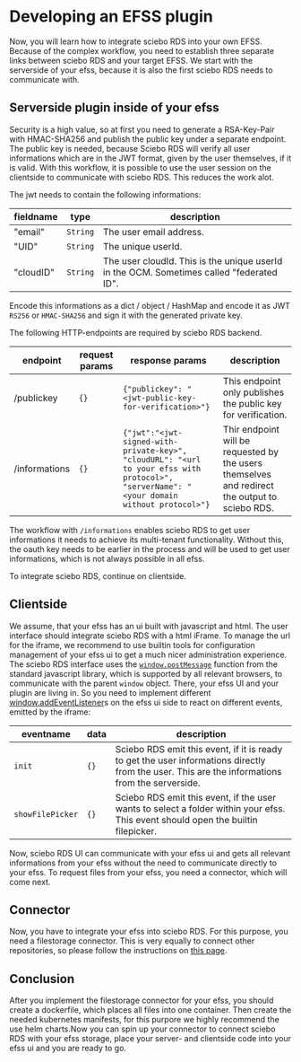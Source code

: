 # Developing an EFSS plugin

Now, you will learn how to integrate sciebo RDS into your own EFSS.
Because of the complex workflow, you need to establish three separate links between sciebo RDS and your target EFSS. We start with the serverside of your efss, because it is also the first sciebo RDS needs to communicate with.

## Serverside plugin inside of your efss

Security is a high value, so at first you need to generate a RSA-Key-Pair with HMAC-SHA256 and publish the public key under a separate endpoint. The public key is needed, because Sciebo RDS will verify all user informations which are in the JWT format, given by the user themselves, if it is valid. With this workflow, it is possible to use the user session on the clientside to communicate with sciebo RDS. This reduces the work alot.

The jwt needs to contain the following informations:

| fieldname | type     | description                                                                              |
| --------- | -------- | ---------------------------------------------------------------------------------------- |
| "email"   | `String` | The user email address.                                                                  |
| "UID"     | `String` | The unique userId.                                                                       |
| "cloudID" | `String` | The user cloudId. This is the unique userId in the OCM. Sometimes called "federated ID". |

Encode this informations as a dict / object / HashMap and encode it as JWT `RS256` or `HMAC-SHA256` and sign it with the generated private key.

The following HTTP-endpoints are required by sciebo RDS backend.

| endpoint      | request params | response params                                                                                                                           | description                                                                                    |
| ------------- | -------------- | ----------------------------------------------------------------------------------------------------------------------------------------- | ---------------------------------------------------------------------------------------------- |
| /publickey    | `{}`           | `{"publickey": "<jwt-public-key-for-verification>"}`                                                                                      | This endpoint only publishes the public key for verification.                                  |
| /informations | `{}`           | `{"jwt":"<jwt-signed-with-private-key>", "cloudURL": "<url to your efss with protocol>", "serverName": "<your domain without protocol>"}` | Thir endpoint will be requested by the users themselves and redirect the output to sciebo RDS. |

The workflow with `/informations` enables sciebo RDS to get user informations it needs to achieve its multi-tenant functionality. Without this, the oauth key needs to be earlier in the process and will be used to get user informations, which is not always possible in all efss.

To integrate sciebo RDS, continue on clientside.

## Clientside

We assume, that your efss has an ui built with javascript and html.
The user interface should integrate sciebo RDS with a html iFrame. To manage the url for the iframe, we recommend to use builtin tools for configuration management of your efss ui to get a much nicer administration experience.
The sciebo RDS interface uses the [`window.postMessage`](https://developer.mozilla.org/en-US/docs/Web/API/Window/postMessage) function from the standard javascript library, which is supported by all relevant browsers, to communicate with the parent `window` object. There, your efss UI and your plugin are living in. So you need to implement different [window.addEventListener](https://developer.mozilla.org/en-US/docs/Web/API/EventTarget/addEventListener)s on the efss ui side to react on different events, emitted by the iframe:

| eventname        | data | description                                                                                                                                    |
| ---------------- | ---- | ---------------------------------------------------------------------------------------------------------------------------------------------- |
| `init`           | `{}` | Sciebo RDS emit this event, if it is ready to get the user informations directly from the user. This are the informations from the serverside. |
| `showFilePicker` | `{}` | Sciebo RDS emit this event, if the user wants to select a folder within your efss. This event should open the builtin filepicker.              |


Now, sciebo RDS UI can communicate with your efss ui and gets all relevant informations from your efss without the need to communicate directly to your efss. To request files from your efss, you need a connector, which will come next.

## Connector

Now, you have to integrate your efss into sciebo RDS. For this purpose, you need a filestorage connector. This is very equally to connect other repositories, so please follow the instructions on [this page](/documentation/development/contributing/developing-connectors).

## Conclusion

After you implement the filestorage connector for your efss, you should create a dockerfile, which places all files into one container. Then create the needed kubernetes manifests, for this purpore we highly recommend the use helm charts.Now you can spin up your connector to connect sciebo RDS with your efss storage, place your server- and clientside code into your efss ui and you are ready to go.
